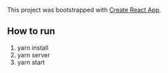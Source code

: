 This project was bootstrapped with [Create React App](https://github.com/facebook/create-react-app).

## How to run
1. yarn install
2. yarn server
3. yarn start
